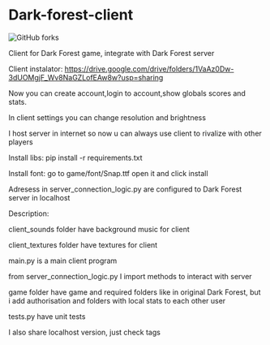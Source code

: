 # Dark-forest-client

![GitHub forks](https://img.shields.io/badge/Version-1.2-red)

Client for Dark Forest game, integrate with Dark Forest server

Client instalator: https://drive.google.com/drive/folders/1VaAz0Dw-3dUOMgjF_Wv8NaGZLofEAw8w?usp=sharing

Now you can create account,login to account,show globals scores and stats.

In client settings you can change resolution and brightness

I host server in internet so now u can always use client to rivalize with other players

Install libs: pip install -r requirements.txt

Install font: go to game/font/Snap.ttf open it and click install

Adresess in server_connection_logic.py are configured to Dark Forest server in localhost 

Description:

client_sounds folder have background music for client

client_textures folder have textures for client

main.py is a main client program

from server_connection_logic.py I import methods to interact with server

game folder have game and required folders like in original Dark Forest, but i add authorisation and folders with local stats to each other user

tests.py have unit tests

I also share localhost version, just check tags
